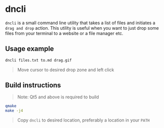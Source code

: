 # dncli
`dncli` is a small command line utility that takes a list of files and
initiates a `drag and drop` action. This utility is useful when you want to
just drop some files from your terminal to a website or a file manager etc.

## Usage example
```bash
dncli files.txt to.md drag.gif
```
> Move cursor to desired drop zone and left click

## Build instructions
> Note: Qt5 and above is required to build

```bash
qmake
make -j4
```
> Copy `dncli` to desired location, preferably a location in your `PATH`
